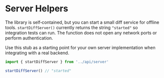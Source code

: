 # Server Helpers

The library is self‑contained, but you can start a small diff service for offline tools. `startDiffServer()` currently returns the string `"started"` so integration tests can run. The function does not open any network ports or perform authentication.

Use this stub as a starting point for your own server implementation when integrating with a real backend.

```ts
import { startDiffServer } from '../api/server'

startDiffServer() // "started"
```
